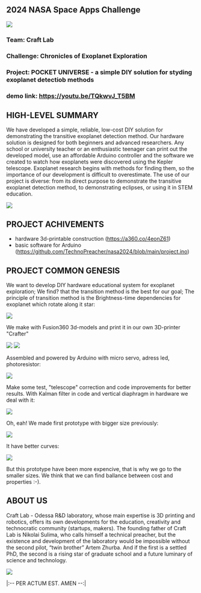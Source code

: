 
## 2024 NASA Space Apps Challenge

![](pics/00.jpeg)


### Team: Craft Lab
### Challenge: Chronicles of Exoplanet Exploration
### Project: POCKET UNIVERSE - a simple DIY solution for styding exoplanet detectiob methods
### demo link: https://youtu.be/TQkwvJ_T5BM


## HIGH-LEVEL SUMMARY

We have developed a simple, reliable, low-cost DIY solution for demonstrating the transitive exoplanet detection method. Our hardware solution is designed for both beginners and advanced researchers. Any school or university teacher or an enthusiastic teenager can print out the developed model, use an affordable Arduino controller and the software we created to watch how exoplanets were discovered using the Kepler telescope. Exoplanet research begins with methods for finding them, so the importance of our development is difficult to overestimate. The use of our project is diverse: from its direct purpose to demonstrate the transitive exoplanet detection method, to demonstrating eclipses, or using it in STEM education.

![](pics/1.jpg)


## PROJECT ACHIVEMENTS

- hardware 3d-printable construction (https://a360.co/4eonZ61)
- basic software for Arduino (https://github.com/TechnoPreacher/nasa2024/blob/main/project.ino)


## PROJECT COMMON GENESIS

We want to develop DIY hardware educational system for exoplanet exploration;
We find? that the transition method is the best for our goal;
The principle of transition method is the Brightness-time dependencies for exoplanet which rotate along it star:

![](pics/2.jpeg)  

We make with Fusion360 3d-models and print it in our own 3D-printer "Crafter"

![](pics/3.jpeg)
![](pics/4.jpg)

Assembled and powered by Arduino with micro servo, adress led, photoresistor:

![](pics/5.jpeg)

Make some test, "telescope" correction and code improvements for better results. With Kalman filter in code and vertical diaphragm in hardware we deal with it:

![](pics/6.jpg)

Oh, eah! We made first prototype with bigger size previously:

![](pics/7.jpeg)

It have better curves:

![](pics/8.jpeg)

But this prototype have been more expencive, that is why we go to the smaller sizes. We think that we can find ballance between cost and properties :-).



## ABOUT US

Craft Lab - Odessa R&D laboratory, whose main expertise is 3D printing and robotics, offers its own developments for the education, creativity and technocratic community (startups, makers).
The founding father of Craft Lab is Nikolai Sulima, who calls himself a technical preacher, but the existence and development of the laboratory would be impossible without the second pilot, “twin brother” Artem Zhurba. And if the first is a settled PhD, the second is a rising star of graduate school and a future luminary of science and technology.

![](pics/0.jpeg)

|:-- PER ACTUM EST. AMEN --:|


